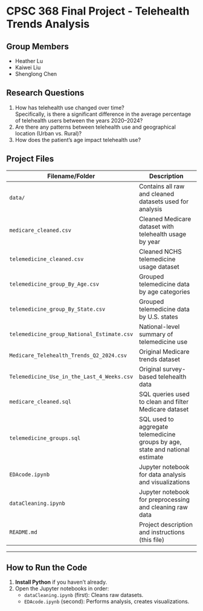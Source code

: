 # CPSC 368 Final Project - Telehealth Trends Analysis

## Group Members
- Heather Lu
- Kaiwei Liu
- Shenglong Chen

## Research Questions
1. How has telehealth use changed over time?  
   Specifically, is there a significant difference in the average percentage of telehealth users between the years 2020–2024?
2. Are there any patterns between telehealth use and geographical location (Urban vs. Rural)?
3. How does the patient’s age impact telehealth use?

## Project Files

| Filename/Folder                             | Description |
|--------------------------------------------|-------------|
| `data/`                                     | Contains all raw and cleaned datasets used for analysis |
| `medicare_cleaned.csv`                      | Cleaned Medicare dataset with telehealth usage by year |
| `telemedicine_cleaned.csv`                  | Cleaned NCHS telemedicine usage dataset |
| `telemedicine_group_By_Age.csv`             | Grouped telemedicine data by age categories |
| `telemedicine_group_By_State.csv`           | Grouped telemedicine data by U.S. states |
| `telemedicine_group_National_Estimate.csv`  | National-level summary of telemedicine use |
| `Medicare_Telehealth_Trends_Q2_2024.csv`    | Original Medicare trends dataset |
| `Telemedicine_Use_in_the_Last_4_Weeks.csv`  | Original survey-based telehealth data |
| `medicare_cleaned.sql`                      | SQL queries used to clean and filter Medicare dataset |
| `telemedicine_groups.sql`                   | SQL used to aggregate telemedicine groups by age, state and national estimate |
| `EDAcode.ipynb`                             | Jupyter notebook for data analysis and visualizations |
| `dataCleaning.ipynb`                        | Jupyter notebook for preprocessing and cleaning raw data |
| `README.md`                                 | Project description and instructions (this file) |

---

## How to Run the Code

1. **Install Python** if you haven’t already.
2. Open the Jupyter notebooks in order:
   - `dataCleaning.ipynb` (first): Cleans raw datasets.
   - `EDAcode.ipynb` (second): Performs analysis, creates visualizations.
